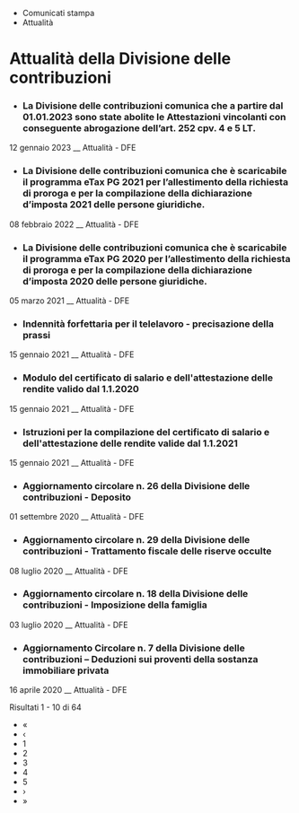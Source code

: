   * Comunicati stampa
  * Attualità

#  Attualità della Divisione delle contribuzioni

  * ### La Divisione delle contribuzioni comunica che a partire dal 01.01.2023 sono state abolite le Attestazioni vincolanti con conseguente abrogazione dell’art. 252 cpv. 4 e 5 LT.

12 gennaio 2023 __ Attualità  \- DFE

  * ### La Divisione delle contribuzioni comunica che è scaricabile il programma eTax PG 2021 per l’allestimento della richiesta di proroga e per la compilazione della dichiarazione d’imposta 2021 delle persone giuridiche.

08 febbraio 2022 __ Attualità  \- DFE

  * ### La Divisione delle contribuzioni comunica che è scaricabile il programma eTax PG 2020 per l’allestimento della richiesta di proroga e per la compilazione della dichiarazione d’imposta 2020 delle persone giuridiche.

05 marzo 2021 __ Attualità  \- DFE

  * ### Indennità forfettaria per il telelavoro - precisazione della prassi

15 gennaio 2021 __ Attualità  \- DFE

  * ### Modulo del certificato di salario e dell'attestazione delle rendite valido dal 1.1.2020

15 gennaio 2021 __ Attualità  \- DFE

  * ### Istruzioni per la compilazione del certificato di salario e dell'attestazione delle rendite valide dal 1.1.2021

15 gennaio 2021 __ Attualità  \- DFE

  * ### Aggiornamento circolare n. 26 della Divisione delle contribuzioni - Deposito

01 settembre 2020 __ Attualità  \- DFE

  * ### Aggiornamento circolare n. 29 della Divisione delle contribuzioni - Trattamento fiscale delle riserve occulte

08 luglio 2020 __ Attualità  \- DFE

  * ### Aggiornamento circolare n. 18 della Divisione delle contribuzioni - Imposizione della famiglia

03 luglio 2020 __ Attualità  \- DFE

  * ### Aggiornamento Circolare n. 7 della Divisione delle contribuzioni – Deduzioni sui proventi della sostanza immobiliare privata

16 aprile 2020 __ Attualità  \- DFE

Risultati 1 - 10 di 64

  * «
  * ‹
  * 1
  * 2
  * 3
  * 4
  * 5
  * ›
  * »

